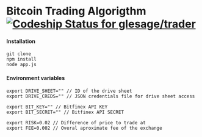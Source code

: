 Bitcoin Trading Algorigthm [ ![Codeship Status for glesage/trader](https://app.codeship.com/projects/a9a273e0-c349-0134-4a6e-3a3b5ceba39a/status?branch=master)](https://app.codeship.com/projects/197567)
================

#### Installation
```
git clone
npm install
node app.js
```

#### Environment variables
```
export DRIVE_SHEET="" // ID of the drive sheet
export DRIVE_CREDS="" // JSON credentials file for drive sheet access

export BIT_KEY="" // Bitfinex API KEY
export BIT_SECRET="" // Bitfinex API SECRET

export RISK=0.02 // Difference of price to trade at
export FEE=0.002 // Overal aproximate fee of the exchange
```